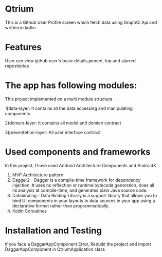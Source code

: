 # Qtrium

This is a Github User Profile screen which fetch data using GraphQl Api and written in kotlin

# Features
User can view github user's basic details,pinned, top and starred repositories

# The app has following modules:
This project implemented on a multi module structure

1)data-layer: It contains all the data accessing and manipulating components.

2)domain-layer: It contains all model and domian contract

3)presentetion-layer: All user interface contract


# Used components and frameworks
In this project, I have used Android Architecture Components and AndroidX
1) MVP Architecture pattern
2) Dagger2 - Dagger is a compile-time framework for dependency injection. It uses no reflection or runtime bytecode generation, does all its analysis at compile-time, and generates plain Java source code.
3) Databinding -  Data Binding Library is a support library that allows you to bind UI components in your layouts to data sources in your app using a declarative format rather than programmatically.
4) Kotlin Coroutines

# Installation and Testing 
if you face a DaggarAppComponent Error, Rebuild the project and import DaggarAppComponent in QtriumApplication class
